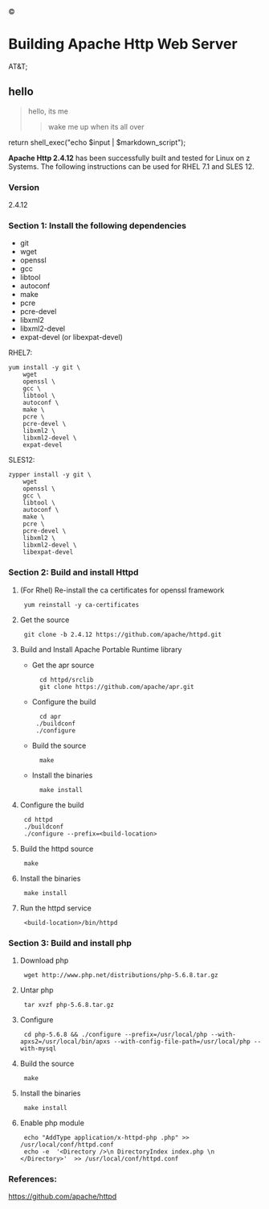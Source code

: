 &copy; 
# Building Apache Http Web Server
AT&T;

hello
-

> hello, its me
> > wake me up when its all over

 return shell_exec("echo $input | $markdown_script");

**Apache Http 2.4.12** has been successfully built and tested for Linux on z Systems. The following instructions can be used for RHEL 7.1 and SLES 12.

### Version
2.4.12

### Section 1: Install the following dependencies
* git
* wget
* openssl
* gcc
* libtool
* autoconf
* make
* pcre 
* pcre-devel 
* libxml2 
* libxml2-devel
* expat-devel (or libexpat-devel)

RHEL7:
```
yum install -y git \
	wget
	openssl \
	gcc \
	libtool \
	autoconf \
	make \
	pcre \
	pcre-devel \
	libxml2 \
	libxml2-devel \
	expat-devel
```

SLES12:
```
zypper install -y git \
	wget
	openssl \
	gcc \
	libtool \
	autoconf \
	make \
	pcre \
	pcre-devel \
	libxml2 \
	libxml2-devel \
	libexpat-devel
```


### Section 2: Build and install Httpd
1. (For Rhel) Re-install the ca certificates for openssl framework

        yum reinstall -y ca-certificates
2. Get the source

        git clone -b 2.4.12 https://github.com/apache/httpd.git
3. Build and Install Apache Portable Runtime library
    * Get the apr source 
	
            cd httpd/srclib 
            git clone https://github.com/apache/apr.git
    * Configure the build
	
            cd apr 
           ./buildconf
           ./configure
    * Build the source
	
            make
    * Install the binaries
	
            make install
4. Configure the build

        cd httpd
        ./buildconf
        ./configure --prefix=<build-location>
5. Build the httpd source

        make
6. Install the binaries

        make install
7. Run the httpd service

        <build-location>/bin/httpd

### Section 3: Build and install php
1. Download php

        wget http://www.php.net/distributions/php-5.6.8.tar.gz
2. Untar php

        tar xvzf php-5.6.8.tar.gz 
3. Configure

		cd php-5.6.8 && ./configure --prefix=/usr/local/php --with-apxs2=/usr/local/bin/apxs --with-config-file-path=/usr/local/php --with-mysql 
4. Build the source

		make
5. Install the binaries

		make install

6. Enable php module 

		echo "AddType application/x-httpd-php .php" >> /usr/local/conf/httpd.conf
		echo -e  '<Directory />\n DirectoryIndex index.php \n </Directory>'  >> /usr/local/conf/httpd.conf


### References:
https://github.com/apache/httpd	
